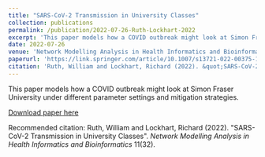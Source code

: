 ```yaml
---
title: "SARS-CoV-2 Transmission in University Classes"
collection: publications
permalink: /publication/2022-07-26-Ruth-Lockhart-2022
excerpt: 'This paper models how a COVID outbreak might look at Simon Fraser University under different parameter settings and mitigation strategies.'
date: 2022-07-26
venue: 'Network Modelling Analysis in Health Informatics and Bioinformatics'
paperurl: 'https://link.springer.com/article/10.1007/s13721-022-00375-1'
citation: 'Ruth, William and Lockhart, Richard (2022). &quot;SARS-CoV-2 Transmission in University Classes&quot;. <i>Network Modelling Analysis in Health Informatics and Bioinformatics</i> 11(32).'
---
```

This paper models how a COVID outbreak might look at Simon Fraser University under different parameter settings and mitigation strategies.

[Download paper here](https://link.springer.com/article/10.1007/s13721-022-00375-1)

Recommended citation: Ruth, William and Lockhart, Richard (2022). "SARS-CoV-2 Transmission in University Classes". <i>Network Modelling Analysis in Health Informatics and Bioinformatics</i> 11(32).